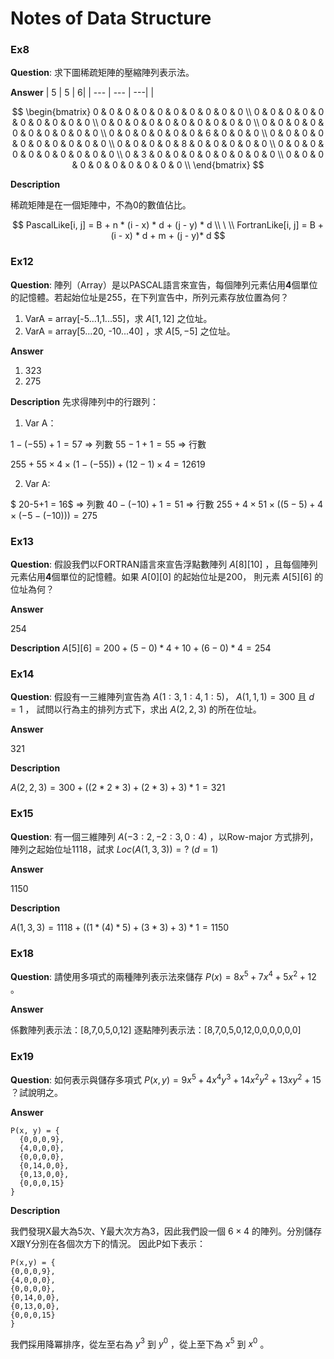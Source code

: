 # Notes of Data Structure


### Ex8

**Question**:
 求下圖稀疏矩陣的壓縮陣列表示法。

**Answer**
| 5 | 5 | 6| 
| --- | --- | ---|
|

$$
\begin{bmatrix}
0 & 0 & 0 & 0 & 0 & 0 & 0 & 0 & 0 & 0 \\
0 & 0 & 0 & 0 & 0 & 0 & 0 & 0 & 0 & 0 \\
0 & 0 & 0 & 0 & 0 & 0 & 0 & 0 & 0 & 0 \\
0 & 0 & 0 & 0 & 0 & 0 & 0 & 0 & 0 & 0 \\
0 & 0 & 0 & 0 & 0 & 0 & 6 & 0 & 0 & 0 \\
0 & 0 & 0 & 0 & 0 & 0 & 0 & 0 & 0 & 0 \\
0 & 0 & 0 & 0 & 8 & 0 & 0 & 0 & 0 & 0 \\
0 & 0 & 0 & 0 & 0 & 0 & 0 & 0 & 0 & 0 \\
0 & 3 & 0 & 0 & 0 & 0 & 0 & 0 & 0 & 0 \\
0 & 0 & 0 & 0 & 0 & 0 & 0 & 0 & 0 & 0 \\
\end{bmatrix}
$$

**Description**

稀疏矩陣是在一個矩陣中，不為0的數值佔比。

$$
PascalLike[i, j] = B + n * (i - x) * d + (j - y) * d
\\
\
\\
FortranLike[i, j] = B + (i - x) * d + m + (j - y)* d
$$

### Ex12

**Question**:
陣列（Array）是以PASCAL語言來宣告，每個陣列元素佔用**4**個單位的記憶體。若起始位址是255，在下列宣告中，所列元素存放位置為何？

1. VarA = array[-5...1,1...55]，求 $A[1,12]$ 之位址。
2. VarA = array[5...20, -10...40] ，求 $A[5,-5]$ 之位址。

**Answer**

1. 323
2. 275

**Description**
先求得陣列中的行跟列：
1. Var A：

$1- (-55) + 1 = 57$ => 列數
$55-1+1=55$ => 行數

$255+55 \times 4 \times (1-(-55))+ (12-1) \times 4 = 12619$

2. Var A:

$ 20-5+1 = 16$ => 列數 
$40-(-10)+1= 51$ => 行數
$255+4 \times 51 \times ((5-5) + 4 \times (-5-(-10))) = 275$


### Ex13

**Question**:
假設我們以FORTRAN語言來宣告浮點數陣列 $A[8][10]$ ，且每個陣列元素佔用**4**個單位的記憶體。如果 $A[0][0]$ 的起始位址是200， 則元素 $A[5][6]$ 的位址為何？

**Answer**

254

**Description**
$A[5][6] = 200+ (5-0) * 4 + 10 + (6-0) * 4 = 254$

### Ex14

**Question**:
假設有一三維陣列宣告為 $A(1:3, 1:4, 1:5)$， $A(1, 1, 1)=300$ 且 $d=1$ ， 試問以行為主的排列方式下，求出 $A(2, 2, 3)$ 的所在位址。

**Answer**

321

**Description**

$A(2, 2, 3) = 300 + ((2 * 2*3) + (2*3) +3) *1 = 321$

### Ex15

**Question**:
有一個三維陣列 $A(-3:2, -2:3, 0:4)$ ，以Row-major 方式排列，陣列之起始位址1118，試求 $Loc(A(1, 3, 3))=?$ $(d=1)$

**Answer**

1150

**Description**

$A(1, 3, 3) = 1118 + ((1*(4)*5)+(3*3)+3 )*1 = 1150$

### Ex18

**Question**:
請使用多項式的兩種陣列表示法來儲存 $P(x) = 8x^5 + 7x^4 + 5x^2 + 12$ 。

**Answer**

係數陣列表示法：[8,7,0,5,0,12]
逐點陣列表示法：[8,7,0,5,0,12,0,0,0,0,0,0]

### Ex19

**Question**:
如何表示與儲存多項式 $P(x, y) = 9x^5 + 4x^4 y^3 + 14x^2y^2 + 13xy^2 + 15$ ？試說明之。

**Answer**

```
P(x, y) = {
  {0,0,0,9},
  {4,0,0,0},
  {0,0,0,0},
  {0,14,0,0},
  {0,13,0,0},
  {0,0,0,15}
}
```

**Description**

我們發現X最大為5次、Y最大次方為3，因此我們設一個 $6 \times 4$ 的陣列。分別儲存X跟Y分別在各個次方下的情況。
因此P如下表示：

```
P(x,y) = {
{0,0,0,9},
{4,0,0,0},
{0,0,0,0},
{0,14,0,0},
{0,13,0,0},
{0,0,0,15}
}
```

我們採用降冪排序，從左至右為 $y^3$ 到 $y^0$ ，從上至下為 $x^5$ 到 $x^0$ 。
